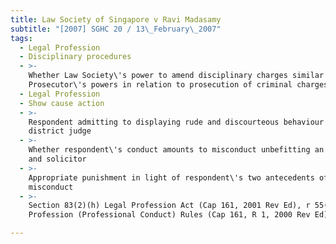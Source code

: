 ```yaml
---
title: Law Society of Singapore v Ravi Madasamy
subtitle: "[2007] SGHC 20 / 13\_February\_2007"
tags:
  - Legal Profession
  - Disciplinary procedures
  - >-
    Whether Law Society\'s power to amend disciplinary charges similar to Public
    Prosecutor\'s powers in relation to prosecution of criminal charges
  - Legal Profession
  - Show cause action
  - >-
    Respondent admitting to displaying rude and discourteous behaviour to
    district judge
  - >-
    Whether respondent\'s conduct amounts to misconduct unbefitting an advocate
    and solicitor
  - >-
    Appropriate punishment in light of respondent\'s two antecedents of similar
    misconduct
  - >-
    Section 83(2)(h) Legal Profession Act (Cap 161, 2001 Rev Ed), r 55(a) Legal
    Profession (Professional Conduct) Rules (Cap 161, R 1, 2000 Rev Ed)

---
```


